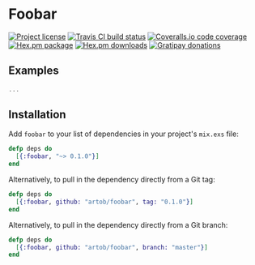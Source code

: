 Foobar
======

[![Project license](https://img.shields.io/badge/license-Public%20Domain-blue.svg)](https://unlicense.org/)
[![Travis CI build status](https://img.shields.io/travis/artob/foobar/master.svg)](https://travis-ci.org/artob/foobar)
[![Coveralls.io code coverage](https://img.shields.io/coveralls/artob/foobar/master.svg)](https://coveralls.io/github/artob/foobar)
[![Hex.pm package](https://img.shields.io/hexpm/v/foobar.svg)](https://hex.pm/packages/foobar)
[![Hex.pm downloads](https://img.shields.io/hexpm/dt/foobar.svg)](https://hex.pm/packages/foobar)
[![Gratipay donations](https://img.shields.io/gratipay/user/bendiken.svg)](https://gratipay.com/~bendiken/)

Examples
--------

```elixir
...
```

Installation
------------

Add `foobar` to your list of dependencies in your project's `mix.exs` file:

```elixir
defp deps do
  [{:foobar, "~> 0.1.0"}]
end
```

Alternatively, to pull in the dependency directly from a Git tag:

```elixir
defp deps do
  [{:foobar, github: "artob/foobar", tag: "0.1.0"}]
end
```

Alternatively, to pull in the dependency directly from a Git branch:

```elixir
defp deps do
  [{:foobar, github: "artob/foobar", branch: "master"}]
end
```
